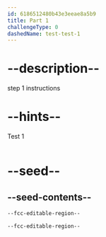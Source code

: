 ```yaml
---
id: 6186512480b43e3eeae8a5b9
title: Part 1
challengeType: 0
dashedName: test-test-1
---
```


# --description--

step 1 instructions

# --hints--

Test 1

```js

```

# --seed--

## --seed-contents--

```html
--fcc-editable-region--

--fcc-editable-region--
```
